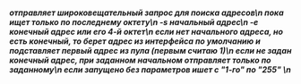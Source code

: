 <h5>
отправляет широковещательный запрос для поиска адресов\n
пока ищет только по последнему октету\n
-s  начальный адрес\n
-e  конечный адрес или его 4-й октет\n
если нет начального адреса, но есть конечный, то берет адрес из интерфейса по умолчанию и подставляет первый адрес из пула (первым считаю 1)\n
если не задан конечный адрес, при заданном начальном отправляет только по заданному\n
если запущено без параметров ишет с "1-го" по "255" \n
</h5>
